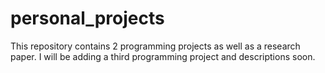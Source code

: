 # personal_projects

This repository contains 2 programming projects as well as a research paper. I will be adding a third programming project and descriptions soon. 
